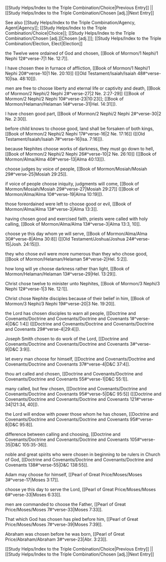 [[Study Helps/Index to the Triple Combination/Choice|Previous Entry]]  ||  [[Study Helps/Index to the Triple Combination/Chosen [adj.]|Next Entry]]

 See also [[Study Helps/Index to the Triple Combination/Agency, Agent|Agency]]; [[Study Helps/Index to the Triple Combination/Choice|Choice]]; [[Study Helps/Index to the Triple Combination/Chosen [adj.]|Chosen [adj.]]]; [[Study Helps/Index to the Triple Combination/Election, Elect|Election]]

 the Twelve were ordained of God and chosen, [[Book of Mormon/1 Nephi/1 Nephi 12#^verse-7|1 Ne. 12:7]].

 I have chosen thee in furnace of affliction, [[Book of Mormon/1 Nephi/1 Nephi 20#^verse-10|1 Ne. 20:10]] ([[Old Testament/Isaiah/Isaiah 48#^verse-10|Isa. 48:10]]).

 men are free to choose liberty and eternal life or captivity and death, [[Book of Mormon/2 Nephi/2 Nephi 2#^verse-27|2 Ne. 2:27-29]] ([[Book of Mormon/2 Nephi/2 Nephi 10#^verse-23|10:23]]; [[Book of Mormon/Helaman/Helaman 14#^verse-31|Hel. 14:31]]).

 I have chosen good part, [[Book of Mormon/2 Nephi/2 Nephi 2#^verse-30|2 Ne. 2:30]].

 before child knows to choose good, land shall be forsaken of both kings, [[Book of Mormon/2 Nephi/2 Nephi 17#^verse-16|2 Ne. 17:16]] ([[Old Testament/Isaiah/Isaiah 7#^verse-16|Isa. 7:16]]).

 because Nephites choose works of darkness, they must go down to hell, [[Book of Mormon/2 Nephi/2 Nephi 26#^verse-10|2 Ne. 26:10]] ([[Book of Mormon/Alma/Alma 40#^verse-13|Alma 40:13]]).

 choose judges by voice of people, [[Book of Mormon/Mosiah/Mosiah 29#^verse-25|Mosiah 29:25]].

 if voice of people choose iniquity, judgments will come, [[Book of Mormon/Mosiah/Mosiah 29#^verse-27|Mosiah 29:27]] ([[Book of Mormon/Alma/Alma 10#^verse-19|Alma 10:19]]).

 those foreordained were left to choose good or evil, [[Book of Mormon/Alma/Alma 13#^verse-3|Alma 13:3]].

 having chosen good and exercised faith, priests were called with holy calling, [[Book of Mormon/Alma/Alma 13#^verse-3|Alma 13:3, 10]].

 choose ye this day whom ye will serve, [[Book of Mormon/Alma/Alma 30#^verse-8|Alma 30:8]] ([[Old Testament/Joshua/Joshua 24#^verse-15|Josh. 24:15]]).

 they who chose evil were more numerous than they who chose good, [[Book of Mormon/Helaman/Helaman 5#^verse-2|Hel. 5:2]].

 how long will ye choose darkness rather than light, [[Book of Mormon/Helaman/Helaman 13#^verse-29|Hel. 13:29]].

 Christ chose twelve to minister unto Nephites, [[Book of Mormon/3 Nephi/3 Nephi 12#^verse-1|3 Ne. 12:1]].

 Christ chose Nephite disciples because of their belief in him, [[Book of Mormon/3 Nephi/3 Nephi 19#^verse-20|3 Ne. 19:20]].

 the Lord has chosen disciples to warn all people, [[Doctrine and Covenants/Doctrine and Covenants/Doctrine and Covenants 1#^verse-4|D&C 1:4]] ([[Doctrine and Covenants/Doctrine and Covenants/Doctrine and Covenants 29#^verse-4|29:4]]).

 Joseph Smith chosen to do work of the Lord, [[Doctrine and Covenants/Doctrine and Covenants/Doctrine and Covenants 3#^verse-9|D&C 3:9]].

 let every man choose for himself, [[Doctrine and Covenants/Doctrine and Covenants/Doctrine and Covenants 37#^verse-4|D&C 37:4]].

 thou art called and chosen, [[Doctrine and Covenants/Doctrine and Covenants/Doctrine and Covenants 55#^verse-1|D&C 55:1]].

 many called, but few chosen, [[Doctrine and Covenants/Doctrine and Covenants/Doctrine and Covenants 95#^verse-5|D&C 95:5]] ([[Doctrine and Covenants/Doctrine and Covenants/Doctrine and Covenants 121#^verse-34|121:34, 40]]).

 the Lord will endow with power those whom he has chosen, [[Doctrine and Covenants/Doctrine and Covenants/Doctrine and Covenants 95#^verse-8|D&C 95:8]].

 difference between calling and choosing, [[Doctrine and Covenants/Doctrine and Covenants/Doctrine and Covenants 105#^verse-35|D&C 105:35-36]].

 noble and great spirits who were chosen in beginning to be rulers in Church of God, [[Doctrine and Covenants/Doctrine and Covenants/Doctrine and Covenants 138#^verse-55|D&C 138:55]].

 Adam may choose for himself, [[Pearl of Great Price/Moses/Moses 3#^verse-17|Moses 3:17]].

 choose ye this day to serve the Lord, [[Pearl of Great Price/Moses/Moses 6#^verse-33|Moses 6:33]].

 men are commanded to choose the Father, [[Pearl of Great Price/Moses/Moses 7#^verse-33|Moses 7:33]].

 That which God has chosen has pled before him, [[Pearl of Great Price/Moses/Moses 7#^verse-39|Moses 7:39]].

 Abraham was chosen before he was born, [[Pearl of Great Price/Abraham/Abraham 3#^verse-23|Abr. 3:23]].

[[Study Helps/Index to the Triple Combination/Choice|Previous Entry]]  ||  [[Study Helps/Index to the Triple Combination/Chosen [adj.]|Next Entry]]